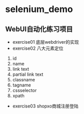 # selenium_demo
## WebUI自动化练习项目
* exercise01 底层webdriver的实现
* exercise02 八大元素定位
1. id
2. name
3. link text
4. partial link text
5. classname
6. tagname
7. cssselector
8. xpath
* exercise03 shopxo商城注册登陆
